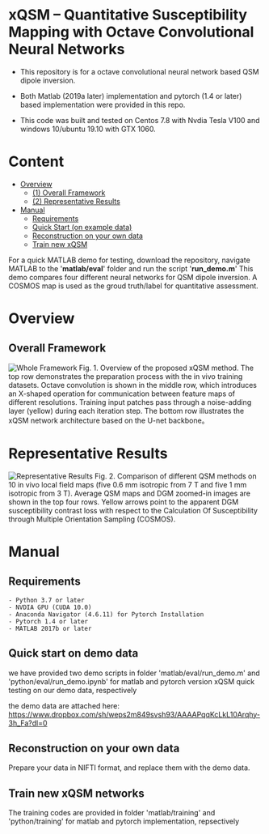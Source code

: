 # xQSM – Quantitative Susceptibility Mapping with Octave Convolutional Neural Networks

* This repository is for a octave convolutional neural network based QSM dipole inversion. 

- Both Matlab (2019a later) implementation and pytorch (1.4 or later) based implementation were provided in this repo. 

* This code was built and tested on Centos 7.8 with Nvdia Tesla V100 and windows 10/ubuntu 19.10 with GTX 1060. 

# Content
- [ Overview](#head1)
	- [(1) Overall Framework](#head2)
    - [(2) Representative Results](#head3)
- [ Manual](#head4)
	- [Requirements](#head5)
	- [Quick Start (on example data)](#head6)
	- [Reconstruction on your own data](#head7)
	- [Train new xQSM](#head8)

For a quick MATLAB demo for testing, download the repository, navigate MATLAB to the '**matlab/eval**' folder and run the script '**run_demo.m**'
This demo compares four different neural networks for QSM dipole inversion.
A COSMOS map is used as the groud truth/label for quantitative assessment.

# <span id="head1"> Overview </span>

## <span id="head2"> Overall Framework </span>

![Whole Framework](https://www.dropbox.com/s/bq7gsc540gy2kgc/Fig1.png?raw=1)
Fig. 1. Overview of the proposed xQSM method. The top row demonstrates the preparation process with the in vivo training datasets. Octave convolution is shown in the middle row, which introduces an X-shaped operation for communication between feature maps of different resolutions. Training input patches pass through a noise-adding layer (yellow) during each iteration step. The bottom row illustrates the xQSM network architecture based on the U-net backbone。 

# <span id="head2"> Representative Results </span>

![Representative Results](https://www.dropbox.com/s/qlb9b7wjlwipf90/Fig2.png?raw=1)
Fig. 2. Comparison of different QSM methods on 10 in vivo local field maps (five 0.6 mm isotropic from 7 T and five 1 mm isotropic from 3 T). Average QSM maps and DGM zoomed-in images are shown in the top four rows. Yellow arrows point to the apparent DGM susceptibility contrast loss with respect to the Calculation Of Susceptibility through Multiple Orientation Sampling (COSMOS). 

# <span id="head4"> Manual </span>

## <span id="head5"> Requirements </span>

    - Python 3.7 or later  
    - NVDIA GPU (CUDA 10.0)  
    - Anaconda Navigator (4.6.11) for Pytorch Installation
    - Pytorch 1.4 or later
    - MATLAB 2017b or later 

## <span id="head6"> Quick start on demo data </span>
we have provided two demo scripts in folder 'matlab/eval/run_demo.m' and 'python/eval/run_demo.ipynb' for matlab and pytorch version xQSM quick testing on our demo data, respectively 

the demo data are attached here: https://www.dropbox.com/sh/weps2m849svsh93/AAAAPqqKcLkL10Arqhy-3h_Fa?dl=0 

## <span id="head7"> Reconstruction on your own data </span>
Prepare your data in NIFTI format, and replace them with the demo data. 

## <span id="head8"> Train new xQSM networks </span>

The training codes are provided in folder 'matlab/training' and 'python/training' for matlab and pytorch implementation, repsectively 
